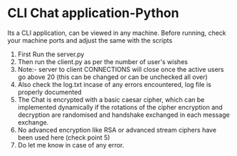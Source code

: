 # CLI Chat application-Python

 Its a CLI application, can be viewed in any machine.
 Before running, check your machine ports and adjust the same with the scripts

 1. First Run the server.py
 2. Then run the client.py as per the number of user's wishes
 3. Note:- server to client CONNECTIONS will close once the active users go above 20 (this can be changed or can be unchecked all over)
 4. Also check the log.txt incase of any errors encountered, log file is properly documented
 5. The Chat is encrypted with a basic caesar cipher, which can be implemented dynamically if the rotations of the cipher encryption and decryption are randomised and handshake exchanged in each message exchange.
 6. No advanced encryption like RSA or advanced stream ciphers have been used here (check point 5)
 7. Do let me know in case of any error.
